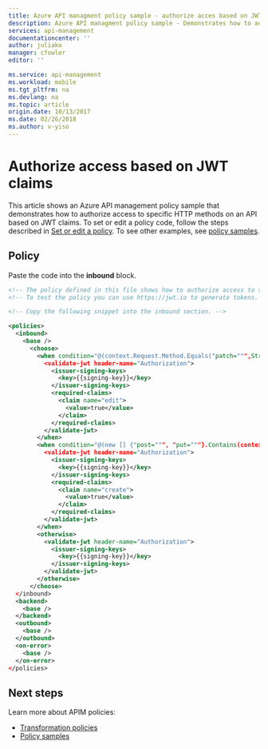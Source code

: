 ```yaml
---
title: Azure API managment policy sample - authorize acces based on JWT claims
description: Azure API managment policy sample - Demonstrates how to authorize access to specific HTTP methods on an API based on JWT claims.
services: api-management
documentationcenter: ''
author: juliako
manager: cfowler
editor: ''

ms.service: api-management
ms.workload: mobile
ms.tgt_pltfrm: na
ms.devlang: na
ms.topic: article
origin.date: 10/13/2017
ms.date: 02/26/2018
ms.author: v-yiso
---
```


# Authorize access based on JWT claims

This article shows an Azure API management policy sample that demonstrates how to authorize access to specific HTTP methods on an API based on JWT claims. To set or edit a policy code, follow the steps described in [Set or edit a policy](../set-edit-policies.md). To see other examples, see [policy samples](../policy-samples.md).

## Policy

Paste the code into the **inbound** block.

```xml
<!-- The policy defined in this file shows how to authorize access to specific HTTP methods on an API based on JWT claims. -->
<!-- To test the policy you can use https://jwt.io to generate tokens. -->

<!-- Copy the following snippet into the inbound section. -->

<policies>
  <inbound>
    <base />
      <choose>
        <when condition="@(context.Request.Method.Equals("patch=""",StringComparison.OrdinalIgnoreCase))">
          <validate-jwt header-name="Authorization">
            <issuer-signing-keys>
              <key>{{signing-key}}</key>
            </issuer-signing-keys>
            <required-claims>
              <claim name="edit">
                <value>true</value>
              </claim>
            </required-claims>
          </validate-jwt>
        </when>
        <when condition="@(new [] {"post=""", "put="""}.Contains(context.Request.Method,StringComparer.OrdinalIgnoreCase))">
          <validate-jwt header-name="Authorization">
            <issuer-signing-keys>
              <key>{{signing-key}}</key>
            </issuer-signing-keys>
            <required-claims>
              <claim name="create">
                <value>true</value>
              </claim>
            </required-claims>
          </validate-jwt>
        </when>
        <otherwise>
          <validate-jwt header-name="Authorization">
            <issuer-signing-keys>
              <key>{{signing-key}}</key>
            </issuer-signing-keys>
          </validate-jwt>
        </otherwise>
      </choose>    
  </inbound>
  <backend>
    <base />
  </backend>
  <outbound>
    <base />
  </outbound>
  <on-error>
    <base />
  </on-error>
</policies>
```

## Next steps

Learn more about APIM policies:

+ [Transformation policies](../api-management-transformation-policies.md)
+ [Policy samples](../policy-samples.md)

